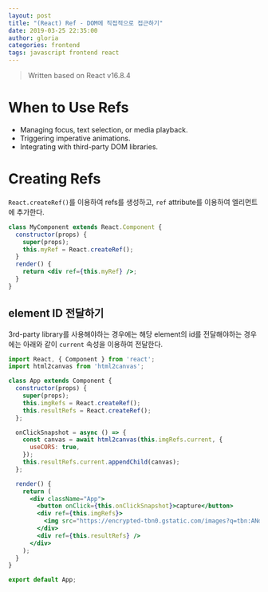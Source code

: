 ```yaml
---
layout: post
title: "(React) Ref - DOM에 직접적으로 접근하기"
date: 2019-03-25 22:35:00
author: gloria
categories: frontend
tags: javascript frontend react
---
```


> Written based on React v16.8.4

# When to Use Refs

- Managing focus, text selection, or media playback.
- Triggering imperative animations.
- Integrating with third-party DOM libraries.

# Creating Refs

`React.createRef()`를 이용하여 refs를 생성하고, `ref` attribute를 이용하여 엘리먼트에 추가한다.

```jsx
class MyComponent extends React.Component {
  constructor(props) {
    super(props);
    this.myRef = React.createRef();
  }
  render() {
    return <div ref={this.myRef} />;
  }
}
```

## element ID 전달하기

3rd-party library를 사용해야하는 경우에는 해당 element의 id를 전달해야하는 경우에는 아래와 같이 `current` 속성을 이용하여 전달한다.

```jsx
import React, { Component } from 'react';
import html2canvas from 'html2canvas';

class App extends Component {
  constructor(props) {
    super(props);
    this.imgRefs = React.createRef();
    this.resultRefs = React.createRef();
  };

  onClickSnapshot = async () => {
    const canvas = await html2canvas(this.imgRefs.current, {
      useCORS: true,
    });
    this.resultRefs.current.appendChild(canvas);
  };

  render() {
    return (
      <div className="App">
        <button onClick={this.onClickSnapshot}>capture</button>
        <div ref={this.imgRefs}>
          <img src="https://encrypted-tbn0.gstatic.com/images?q=tbn:ANd9GcQ4nsgRjLZntKqK6j0kKjHsYJtQQGsLo27TeDJhy3p85qp9m9WB" />
        </div>
        <div ref={this.resultRefs} />
      </div>
    );
  }
}

export default App;
```
